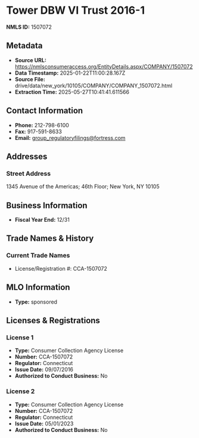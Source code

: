 # Tower DBW VI Trust 2016-1

**NMLS ID:** 1507072

## Metadata
- **Source URL:** https://nmlsconsumeraccess.org/EntityDetails.aspx/COMPANY/1507072
- **Data Timestamp:** 2025-01-22T11:00:28.167Z
- **Source File:** drive/data/new_york/10105/COMPANY/COMPANY_1507072.html
- **Extraction Time:** 2025-05-27T10:41:41.611566

## Contact Information
- **Phone:** 212-798-6100
- **Fax:** 917-591-8633
- **Email:** group_regulatoryfilings@fortress.com

## Addresses
### Street Address
1345 Avenue of the Americas; 46th Floor; New York, NY 10105

## Business Information
- **Fiscal Year End:** 12/31

## Trade Names & History
### Current Trade Names
- License/Registration #: CCA-1507072

## MLO Information
- **Type:** sponsored

## Licenses & Registrations

### License 1
- **Type:** Consumer Collection Agency License
- **Number:** CCA-1507072
- **Regulator:** Connecticut
- **Issue Date:** 09/07/2016
- **Authorized to Conduct Business:** No

### License 2
- **Type:** Consumer Collection Agency License
- **Number:** CCA-1507072
- **Regulator:** Connecticut
- **Issue Date:** 05/01/2023
- **Authorized to Conduct Business:** No
